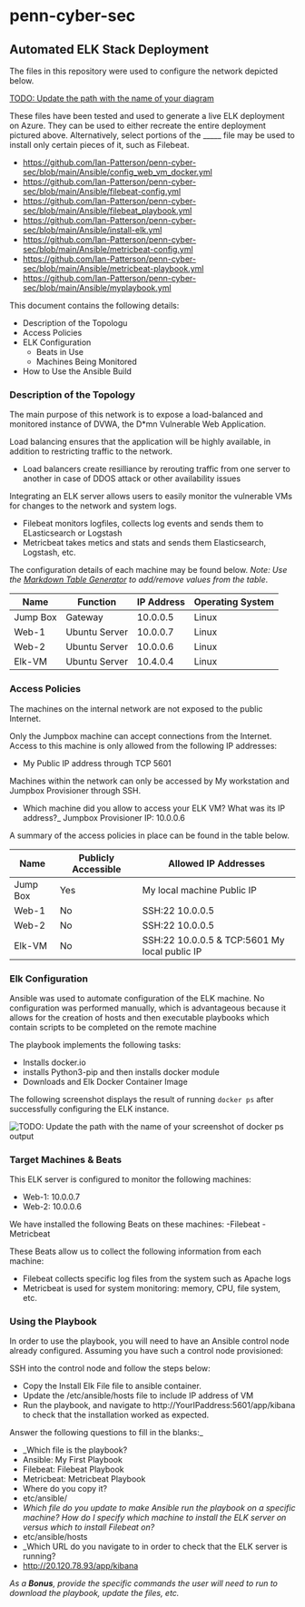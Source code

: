 # penn-cyber-sec
## Automated ELK Stack Deployment

The files in this repository were used to configure the network depicted below.

[TODO: Update the path with the name of your diagram](Images/https://github.com/Ian-Patterson/penn-cyber-sec/blob/main/Diagrams/Red%20Team%20diagram.drawio.png)

These files have been tested and used to generate a live ELK deployment on Azure. They can be used to either recreate the entire deployment pictured above. Alternatively, select portions of the _____ file may be used to install only certain pieces of it, such as Filebeat.

  - https://github.com/Ian-Patterson/penn-cyber-sec/blob/main/Ansible/config_web_vm_docker.yml
  - https://github.com/Ian-Patterson/penn-cyber-sec/blob/main/Ansible/filebeat-config.yml
  - https://github.com/Ian-Patterson/penn-cyber-sec/blob/main/Ansible/filebeat_playbook.yml
  - https://github.com/Ian-Patterson/penn-cyber-sec/blob/main/Ansible/install-elk.yml
  - https://github.com/Ian-Patterson/penn-cyber-sec/blob/main/Ansible/metricbeat-config.yml
  - https://github.com/Ian-Patterson/penn-cyber-sec/blob/main/Ansible/metricbeat-playbook.yml
  - https://github.com/Ian-Patterson/penn-cyber-sec/blob/main/Ansible/myplaybook.yml

This document contains the following details:
- Description of the Topologu
- Access Policies
- ELK Configuration
  - Beats in Use
  - Machines Being Monitored
- How to Use the Ansible Build


### Description of the Topology

The main purpose of this network is to expose a load-balanced and monitored instance of DVWA, the D*mn Vulnerable Web Application.

Load balancing ensures that the application will be highly available, in addition to restricting traffic to the network.
- Load balancers create resilliance by rerouting traffic from one server to another in case of DDOS attack or other availability issues

Integrating an ELK server allows users to easily monitor the vulnerable VMs for changes to the network and system logs.
- Filebeat monitors logfiles, collects log events and sends them to ELasticsearch or Logstash
- Metricbeat takes metics and stats and sends them Elasticsearch, Logstash, etc.

The configuration details of each machine may be found below.
_Note: Use the [Markdown Table Generator](http://www.tablesgenerator.com/markdown_tables) to add/remove values from the table_.

| Name     | Function | IP Address | Operating System |
|----------|----------|------------|------------------|
| Jump Box | Gateway  | 10.0.0.5   | Linux            |
| Web-1    | Ubuntu Server | 10.0.0.7 | Linux         |
| Web-2    | Ubuntu Server | 10.0.0.6 | Linux         |
| Elk-VM    | Ubuntu Server | 10.4.0.4 | Linux         |

### Access Policies

The machines on the internal network are not exposed to the public Internet. 

Only the Jumpbox machine can accept connections from the Internet. Access to this machine is only allowed from the following IP addresses:
- My Public IP address through TCP 5601

Machines within the network can only be accessed by My workstation and Jumpbox Provisioner through SSH.
- Which machine did you allow to access your ELK VM? What was its IP address?_
  Jumpbox Provisioner IP: 10.0.0.6

A summary of the access policies in place can be found in the table below.

| Name     | Publicly Accessible | Allowed IP Addresses |
|----------|---------------------|----------------------|
| Jump Box | Yes                 | My local machine Public IP   |
| Web-1    | No                    |  SSH:22 10.0.0.5           |
| Web-2    | No                    |  SSH:22 10.0.0.5           |
| Elk-VM   | No                    | SSH:22 10.0.0.5 & TCP:5601 My local public IP|

### Elk Configuration

Ansible was used to automate configuration of the ELK machine. No configuration was performed manually, which is advantageous because it allows for the creation of hosts and then executable playbooks which contain scripts to be completed on the remote machine 

The playbook implements the following tasks:
- Installs docker.io
- installs Python3-pip and then installs docker module
- Downloads and Elk Docker Container Image

The following screenshot displays the result of running `docker ps` after successfully configuring the ELK instance.

![TODO: Update the path with the name of your screenshot of docker ps output](Images/docker_ps_output.png)

### Target Machines & Beats
This ELK server is configured to monitor the following machines:
- Web-1: 10.0.0.7
- Web-2: 10.0.0.6

We have installed the following Beats on these machines:
-Filebeat
-Metricbeat

These Beats allow us to collect the following information from each machine:
- Filebeat collects specific log files from the system such as Apache logs
- Metricbeat is used for system monitoring: memory, CPU, file system, etc. 

### Using the Playbook
In order to use the playbook, you will need to have an Ansible control node already configured. Assuming you have such a control node provisioned: 

SSH into the control node and follow the steps below:
- Copy the Install Elk File file to ansible container.
- Update the /etc/ansible/hosts file to include IP address of VM
- Run the playbook, and navigate to http://YourIPaddress:5601/app/kibana to check that the installation worked as expected.

Answer the following questions to fill in the blanks:_
- _Which file is the playbook?  
- Ansible: My First Playbook
- Filebeat: Filebeat Playbook
- Metricbeat: Metricbeat Playbook
- Where do you copy it?
 - etc/ansible/
- _Which file do you update to make Ansible run the playbook on a specific machine? How do I specify which machine to install the ELK server on versus which to install Filebeat on?_ 
- etc/ansible/hosts 
- _Which URL do you navigate to in order to check that the ELK server is running? 
- http://20.120.78.93/app/kibana

_As a **Bonus**, provide the specific commands the user will need to run to download the playbook, update the files, etc._
